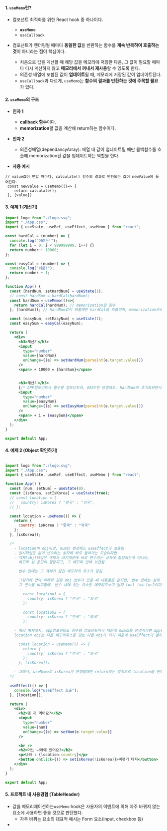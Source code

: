 
#### 1. `useMemo`란?

- 컴포넌트 최적화를 위한 React hook 중 하나이다.
	- **`useMemo`**
	- `useCallback`

- 컴포넌트가 렌더링될 때마다 **동일한 값**을 반환하는 함수를 **계속 반복하여 호출하는 것**이 아니라는 점이 핵심이다.
	- 처음으로 값을 계산할 때 해당 값을 메모리에 저장한 다음, 그 값이 필요할 때마다 다시 계산하지 않고 **메모리에서 꺼내서 재사용**할 수 있도록 한다.
	- 의존성 배열에 포함된 값이 **업데이트**될 때, 메모리에 저장된 값이 업데이트된다.
	- `useCallback`과 다르게, `useMemo`는 **함수의 결과를 반환하는 것에 주목할 필요**가 있다.


#### 2. `useMemo`의 구조

 - **인자 1**
	 - **callback 함수**이다.
	 - **memorization**할 값을 계산해 return하는 함수이다.

 - **인자 2**
	 - 의존성배열(dependancyArray): 배열 내 값이 업데이트될 때만 콜백함수를 호출해 memorization된 값을 업데이트하는 역할을 한다.

- **사용 예시**
```tsx
// value값이 변할 때마다, calculate() 함수의 결과로 반환되는 값이 newValue에 들어간다.
 const newValue = useMemo(()=> {
    return calculate();
 }, [value])
```


#### 3. 예제 1 (계산기)

```jsx
import logo from "./logo.svg";
import "./App.css";
import { useState, useRef, useEffect, useMemo } from "react";

const hardCal = (number) => {
  console.log("어려운!");
  for (let i = 0; i < 999999999; i++) {}
  return number + 10000;
};

const easyCal = (number) => {
  console.log("쉬운!");
  return number + 1;
};

function App() {
  const [hardNum, setHardNum] = useState(1);
  // const hardSum = hardCal(hardNum);
  const hardSum = useMemo(()=>{
    return hardCal(hardNum); // memorization할 함수
  }, [hardNum]); // hardNum값이 바뀔때만 hardCal을 호출하여, memorization으로 리턴하는 값 업데이트

  const [easyNum, setEasyNum] = useState(1);
  const easySum = easyCal(easyNum);

  return (
    <div>
      <h3>계산기</h3>
      <input
        type="number"
        value={hardNum}
        onChange={(e) => setHardNum(parseInt(e.target.value))}
      />
      <span> + 10000 = {hardSum}</span>


      <h3>계산기</h3> 
      {/* APP컴토넌트가 함수형 컴포넌트라, EASY한 변경에도, hardSum이 초기화되면서 느려짐*/}
      <input
        type="number"
        value={easyNum}
        onChange={(e) => setEasyNum(parseInt(e.target.value))}
      />
      <span> + 1 = {easySum}</span>
    </div>
  );
}

export default App;
```


#### 4. 예제 2 (Object 확인하기)

```jsx

import logo from "./logo.svg";
import "./App.css";
import { useState, useRef, useEffect, useMemo } from "react";

function App() {
  const [num, setNum] = useState(0);
  const [isKorea, setIsKorea] = useState(true);
  // const location = {
  //   country: isKorea ? "한국" : "외국",
  // };

  const location = useMemo(() => {
    return { 
      country: isKorea ? "한국" : "외국" 
    };
  }, [isKorea]);

  /* 
    - location이 obj이면, num만 변경해도 useEffect가 호출됨
    - 원시타입은 값이 변수라는 상자에 바로 들어가는 모습이라면
    - 객체(obj)타입은 객체가 크기때문에 바로 변수라는 상자에 할당되는게 아니라, 
      메모리 상 공간이 할당되고, 그 메모리 안에 보관됨. 

      변수 안에는 그 객체가 담긴 메모리의 주소가 당김.

      그렇기에 만약 아래와 같은 obj 변수가 있을 때 내용물은 같지만, 변수 안에는 실제 메모리주소가 있고,
      그 변수를 비교할때, 변수 내에 있는 요소인 메모리주소가 달라 loc1 !== loc2이다.

        const location1 = {
          country: isKorea ? "한국" : "외국"
        };

        const location2 = {
          country: isKorea ? "한국" : "외국"
        };

    - 해당 예제에서, app컴포넌트도 함수형 컴포넌트이기 때문에 num값을 변경시키면 app()도 다시 불려오게되고, 
    location obj는 다른 메모리주소를 갖는 다른 obj가 되기 때문에 useEffect가 불리게 됨

      const location = useMemo(() => {
        return { 
          country: isKorea ? "한국" : "외국" 
        };
      }, [isKorea]);

    - 그래서, useMemo로 isKorea가 변경될때만 return하는 방식으로 location을 원하는 때에 변경시켜주어 useEffect를 부르는 방법을 사용 가능하다
  */
  
  useEffect(() => {
    console.log("useEffect 호출");
  }, [location]);

  return (
    <div>
      <h2>몇 끼 먹어요?</h2>
      <input
        type="number"
        value={num}
        onChange={(e) => setNum(e.target.value)}
      />

      <br />
      <h2>어느 나라에 있어요?</h2>
      <p>나라 : {location.country}</p>
      <button onClick={() => setIsKorea(!isKorea)}>비행기 타자</button>
    </div>
  );
}

export default App;
```


#### 5. 프로젝트 내 사용경험 (TableHeader)

- 값을 메모리제이션하는`useMemo` hook은 사용자의 이벤트에 의해 자주 바뀌지 않는 요소에 사용하면 좋을 것으로 판단했다.
	- 자주 바뀌는 요소의 대표적 예시는 Form 요소(input, checkbox 등)
- 